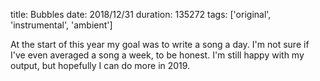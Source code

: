 title: Bubbles
date: 2018/12/31
duration: 135272
tags: ['original', 'instrumental', 'ambient']

At the start of this year my goal was to write a song a day. I'm not sure if I've even averaged a song a week, to be honest. I'm still happy with my output, but hopefully I can do more in 2019.
